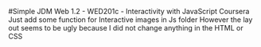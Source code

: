 #Simple JDM Web 1.2 - WED201c - Interactivity with JavaScript Coursera
Just add some function for Interactive images in Js folder
However the lay out seems to be ugly because I did not change anything in the HTML or CSS
